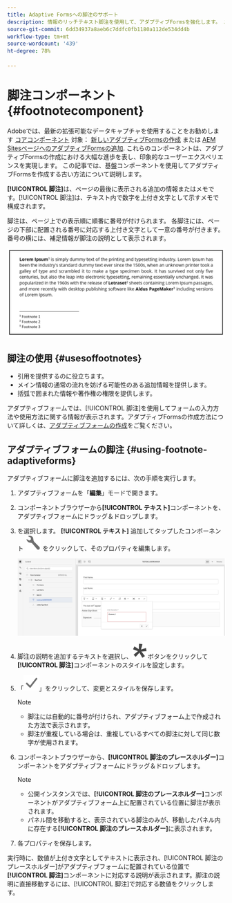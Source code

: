 ```yaml
---
title: Adaptive Formsへの脚注のサポート
description: 情報のリッチテキスト脚注を使用して、アダプティブFormsを強化します。 ユーザーエクスペリエンスとエンゲージメントを向上させます。
source-git-commit: 6dd34937a8aeb6c7ddfc0fb1180a112de534dd4b
workflow-type: tm+mt
source-wordcount: '439'
ht-degree: 78%

---
```


# 脚注コンポーネント {#footnotecomponent}

<span class="preview"> Adobeでは、最新の拡張可能なデータキャプチャを使用することをお勧めします [コアコンポーネント](https://experienceleague.adobe.com/docs/experience-manager-core-components/using/adaptive-forms/introduction.html?lang=ja) 対象： [新しいアダプティブFormsの作成](/help/forms/creating-adaptive-form-core-components.md) または [AEM SitesページへのアダプティブFormsの追加](/help/forms/create-or-add-an-adaptive-form-to-aem-sites-page.md). これらのコンポーネントは、アダプティブFormsの作成における大幅な進歩を表し、印象的なユーザーエクスペリエンスを実現します。 この記事では、基盤コンポーネントを使用してアダプティブFormsを作成する古い方法について説明します。 </span>

**[!UICONTROL 脚注]**&#x200B;は、ページの最後に表示される追加の情報またはメモです。[!UICONTROL 脚注]は、テキスト内で数字を上付き文字として示すメモで構成されます。

脚注は、ページ上での表示順に順番に番号が付けられます。 各脚注には、ページの下部に配置される番号に対応する上付き文字として一意の番号が付きます。番号の横には、補足情報が脚注の説明として表示されます。

![脚注の説明](/help/forms/assets/footnote_description.png)


## 脚注の使用 {#usesoffootnotes}

* 引用を提供するのに役立ちます。
* メイン情報の通常の流れを妨げる可能性のある追加情報を提供します。
* 括弧で囲まれた情報や著作権の権限を提供します。

アダプティブフォームでは、[!UICONTROL 脚注]を使用してフォームの入力方法や使用方法に関する情報が表示されます。アダプティブFormsの作成方法について詳しくは、[アダプティブフォームの作成](https://experienceleague.adobe.com/docs/experience-manager-cloud-service/content/forms/create-an-adaptive-form/create-an-adaptive-form-on-forms-cs/creating-adaptive-form.html?lang=ja)をご覧ください。

## アダプティブフォームの脚注 {#using-footnote-adaptiveforms}

アダプティブフォームに脚注を追加するには、次の手順を実行します。
1. アダプティブフォームを「**編集**」モードで開きます。
1. コンポーネントブラウザーから&#x200B;**[!UICONTROL テキスト]**&#x200B;コンポーネントを、アダプティブフォームにドラッグ＆ドロップします。
1. を選択します。 **[!UICONTROL テキスト]** 追加してタップしたコンポーネント ![cmppr](assets/configure-icon.svg) をクリックして、そのプロパティを編集します。

   ![アダプティブフォームの脚注](/help/forms/assets/footnote_rte.png)

1. 脚注の説明を追加するテキストを選択し、![星](/help/forms/assets/asterisk.svg)ボタンをクリックして&#x200B;**[!UICONTROL 脚注]**&#x200B;コンポーネントのスタイルを設定します。

1. 「![チェック項目](/help/forms/assets/save_icon.svg)」をクリックして、変更とスタイルを保存します。

   >[!NOTE]
   >
   >* 脚注には自動的に番号が付けられ、アダプティブフォーム上で作成された方法で表示されます。
   >* 脚注が重複している場合は、重複しているすべての脚注に対して同じ数字が使用されます。

1. コンポーネントブラウザーから、**[!UICONTROL 脚注のプレースホルダー]**&#x200B;コンポーネントをアダプティブフォームにドラッグ＆ドロップします。
   >[!NOTE]
   >
   >* 公開インスタンスでは、**[!UICONTROL 脚注のプレースホルダー]**&#x200B;コンポーネントがアダプティブフォーム上に配置されている位置に脚注が表示されます。
   >* パネル間を移動すると、表示されている脚注のみが、移動したパネル内に存在する&#x200B;**[!UICONTROL 脚注のプレースホルダー]**&#x200B;に表示されます。

1. 各プロパティを保存します。

実行時に、数値が上付き文字としてテキストに表示され、[!UICONTROL 脚注のプレースホルダー]がアダプティブフォームに配置されている位置で&#x200B;**[!UICONTROL 脚注]**&#x200B;コンポーネントに対応する説明が表示されます。脚注の説明に直接移動するには、[!UICONTROL 脚注]で対応する数値をクリックします。
